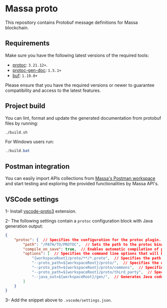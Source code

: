 <!-- Copyright (c) 2023 MASSA LABS <info@massa.net> -->

# Massa proto

This repository contains Protobuf message definitions for Massa blockchain.

Requirements
------------

Make sure you have the following latest versions of the required tools:

- [protoc](https://grpc.io/docs/protoc-installation/): `3.21.12+`. 
- [protoc-gen-doc](https://github.com/pseudomuto/protoc-gen-doc): `1.5.1+`
- [buf](https://buf.build/docs/installation): `1.19.0+`

Please ensure that you have the required versions or newer to guarantee compatibility and access to the latest features.

Project build
-------------

You can lint, format and update the generated documentation from protobuf files by running: 
```bash
./build.sh
```

For Windows users run:
```powershell
./build.bat
```

Postman integration
-------------------
You can easily import APIs collections from [Massa's Postman workspace](https://www.postman.com/massalabs) and start testing and exploring the provided functionalities by Massa API's.

VSCode settings
------------------

1- Install [vscode-proto3](https://marketplace.visualstudio.com/items?itemName=zxh404.vscode-proto3) extension.

2- The following settings contain a `protoc` configuration block with Java generation output:

```json
{
    "protoc": {  // Specifies the configuration for the protoc plugin.
        "path": "/PATH/TO/PROTOC",  // Sets the path to the protoc binary that will be used to compile the protobuf files.
        "compile_on_save": true,  // Enables automatic compilation of protobuf files when they are saved.
        "options": [  // Specifies the command line options that will be passed to protoc.
            "{workspaceRoot}/proto/**/*.proto",  // Specifies the path to the protobuf files that should be compiled.
            "--proto_path=${workspaceRoot}/proto/",  // Specifies the directory to search for imported protobuf files.
            "--proto_path=${workspaceRoot}/proto/commons",  // Specifies the directory to search for imported common protobuf files.
            "--proto_path=${workspaceRoot}/proto/third_party",  // Specifies the directory to search for imported third_party protobuf files.
            "--java_out=${workspaceRoot}/gen/",  // Generates Java code from the protobuf files.
        ]
    }
}
```

3- Add the snippet above to `.vscode/settings.json`.
